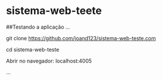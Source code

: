 # sistema-web-teete

##Testando a aplicação
...

git clone https://github.com/joand123/sistema-web-teste.com

cd sistema-web-teste

Abrir no navegador: localhost:4005

...
